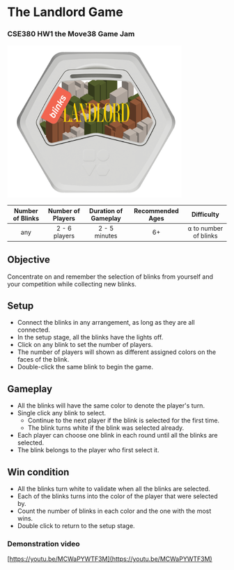 # The Landlord Game
### CSE380 HW1 the Move38 Game Jam

<div style="text-align: left"><img width='400' src="https://github.com/kellypeng44/CSE380-blinkgame/blob/master/Blinks_Game_Label_Art.png"></img></div>

| Number of Blinks  | Number of Players | Duration of Gameplay | Recommended Ages | Difficulty            |
|:-----------------:|:-----------------:|:--------------------:|:----------------:|:---------------------:|
| any               | 2 - 6 players     |  2 - 5 minutes       | 6+               | ⍺ to number of blinks |

## Objective
Concentrate on and remember the selection of blinks from yourself and your competition while collecting new blinks.

## Setup
* Connect the blinks in any arrangement, as long as they are all connected.
* In the setup stage, all the blinks have the lights off. 
* Click on any blink to set the number of players. 
* The number of players will shown as different assigned colors on the faces of the blink.
* Double-click the same blink to begin the game.

## Gameplay
* All the blinks will have the same color to denote the player's turn.
* Single click any blink to select.
  * Continue to the next player if the blink is selected for the first time.
  * The blink turns white if the blink was selected already.
* Each player can choose one blink in each round until all the blinks are selected.
* The blink belongs to the player who first select it.

## Win condition
* All the blinks turn white to validate when all the blinks are selected.
* Each of the blinks turns into the color of the player that were selected by.
* Count the number of blinks in each color and the one with the most wins.
* Double click to return to the setup stage.

### Demonstration video
[https://youtu.be/MCWaPYWTF3M](https://youtu.be/MCWaPYWTF3M)
